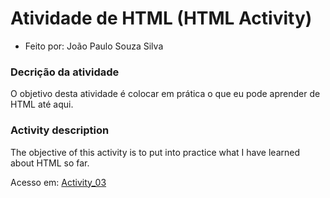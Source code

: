 # Atividade de HTML (HTML Activity)
- Feito por: João Paulo Souza Silva

### Decrição da atividade
  O objetivo desta atividade é colocar em prática o que eu pode aprender de HTML até aqui.

### Activity description
  The objective of this activity is to put into practice what I have learned about HTML so far.

  Acesso em: [Activity_03](https://653bfd33ed92806fa56a9898--lucky-jelly-4eed38.netlify.app/)